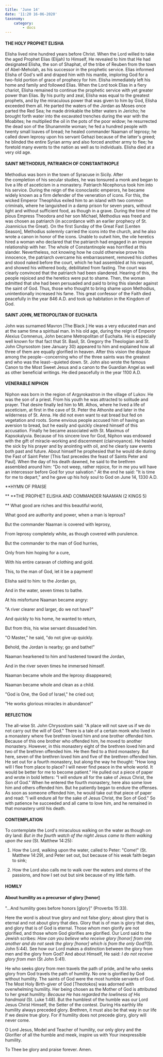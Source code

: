 ```yaml
---
title: 'June 14'
date: '11:20 16-06-2020'
taxonomy:
    category:
        - docs
---
```


#### THE HOLY PROPHET ELISHA

Elisha lived nine hundred years before Christ. When the Lord willed to take the aged Prophet Elias (Elijah) to Himself, He revealed to him that He had designated Elisha, the son of Shaphat, of the tribe of Reuben from the town of Abel-Meholah, as his successor in the prophetic service. Elias informed Elisha of God's will and draped him with his mantle, imploring God for a two-fold portion of grace of prophecy for him. Elisha immediately left his home and family and followed Elias. When the Lord took Elias in a fiery chariot, Elisha remained to continue the prophetic service with yet greater power than Elias. By his purity and zeal, Elisha was equal to the greatest prophets, and by the miraculous power that was given to him by God, Elisha exceeded them all. He parted the waters of the Jordan as Moses once parted the Red Sea; he made drinkable the bitter waters in Jericho; he brought forth water into the excavated trenches during the war with the Moabites; he multiplied the oil in the pots of the poor widow; he resurrected the dead son of the Shunammite woman; he fed a hundred people with twenty small loaves of bread; he healed commander Naaman of leprosy; he called down leprosy upon his servant Gehazi because of the latter's greed; he blinded the entire Syrian army and also forced another army to flee; he foretold many events to the nation as well as to individuals. Elisha died at a very old age.

#### SAINT METHODIUS, PATRIARCH OF CONSTANTINOPLE

Methodius was born in the town of Syracuse in Sicily. After the completion of his secular studies, he was tonsured a monk and began to live a life of asceticism in a monastery. Patriarch Nicephorus took him into his service. During the reign of the iconoclastic emperors, he became widely known as a firm defender of the veneration of icons. For this, the wicked Emperor Theophilus exiled him to an island with two common criminals, where he languished in a damp prison for seven years, without light and without sufficient food, as though in a grave. During the time of the pious Empress Theodora and her son Michael, Methodius was freed and was chosen as patriarch (in accordance with an earlier prophecy of St. Joannicius the Great). On the first Sunday of the Great Fast [Lenten Season], Methodius solemnly carried the icons into the church, and he also wrote a canon in honor of the icons. Unable to outwit him, the vile heretics hired a woman who declared that the patriarch had engaged in an impure relationship with her. The whole of Constantinople was horrified at this slander. Nevertheless, not knowing how he could otherwise prove his innocence, the patriarch overcame his embarrassment, removed his clothes and stood naked before the court, which he had assembled at his request, and showed his withered body, debilitated from fasting. The court was clearly convinced that the patriarch had been slandered. Hearing of this, the people rejoiced and the heretics were put to shame. Then, the woman admitted that she had been persuaded and paid to bring this slander against the saint of God. Thus, those who thought to bring shame upon Methodius, unintentionally increased his fame. This great confessor of the Faith died peacefully in the year 846 A.D. and took up habitation in the Kingdom of God.

#### SAINT JOHN, METROPOLITAN OF EUCHAITA

John was surnamed Mavron [The Black.] He was a very educated man and at the same time a spiritual man. In his old age, during the reign of Emperor Alexius Comnenus, John became Metropolitan of Euchaita. He is especially well known for that fact that St. Basil, St. Gregory the Theologian and St. John Chyrsostom (see January 30) appeared to him and explained how all three of them are equally glorified in heaven. After this vision the dispute among the people--concerning who of the three saints was the greatest and who was the least--quieted down. St. John also wrote the famous Canon to the Most Sweet Jesus and a canon to the Guardian Angel as well as other beneficial writings. He died peacefully in the year 1100 A.D.

#### VENERABLE NIPHON

Niphon was born in the region of Argyrokastron in the village of Lukov. He was the son of a priest. From his youth he was attracted to solitude and prayer. That desire finally led him to Mt. Athos, where he lived a life of asceticism, at first in the cave of St. Peter the Athonite and later in the wilderness of St. Anna. He did not even want to eat bread but fed on vegetation and roots. Some envious people accused him of having an aversion to bread, but he easily and quickly cleared himself of this accusation. Finally he became associated with St. Maximus of Kapsokalyvia. Because of his sincere love for God, Niphon was endowed with the gift of miracle-working and discernment (clairvoyance). He healed the sick by his prayer and by anointing with oil, and he clearly saw events both past and future. About himself he prophesied that he would die during the Fast of Saint Peter [This fast precedes the feast of Saints Peter and Paul]. When the day of his death dawned, he said to the brethren assembled around him: "Do not weep, rather rejoice, for in me you will have an intercessor before God for your salvation." At the end he said: "It is time for me to depart," and he gave up his holy soul to God on June 14, 1330 A.D.


**HYMN OF PRAISE
 
**
**THE PROPHET ELISHA AND COMMANDER NAAMAN (2 KINGS 5)
 
**
What good are riches and this beautiful world,
 

What good are authority and power, when a man is leprous?
 

But the commander Naaman is covered with leprosy,
 

From leprosy completely white, as though covered with purulence.
 

But the commander to the man of God hurries,
 

Only from him hoping for a cure,
 

With his entire caravan of clothing and gold.
 

This, to the man of God, let it be a payment!
 

Elisha said to him: to the Jordan go,
 

And in the water, seven times to bathe.
 

At his misfortune Naaman became angry:
 

"A river clearer and larger, do we not have?"
 

And quickly to his home, he wanted to return,
 

But from this, his wise servant dissuaded him.
 

"O Master," he said, "do not give up quickly.
 

Behold, the Jordan is nearby; go and bathe!"
 

Naaman hearkened to him and hastened toward the Jordan,
 

And in the river seven times he immersed himself.
 

Naaman became whole and the leprosy disappeared;
 

Naaman became whole and clean as a child.
 

"God is One, the God of Israel," he cried out;
 

"He works glorious miracles in abundance!"
 

#### REFLECTION

The all-wise St. John Chrysostom said: "A place will not save us if we do not carry out the will of God." There is a tale of a certain monk who lived in a monastery where five brethren loved him and one brother offended him. Because of this one brother who offended him, he moved to another monastery. However, in this monastery eight of the brethren loved him and two of the brethren offended him. He then fled to a third monastery. But here, seven of the brethren loved him and five of the brethren offended him. He set out for a fourth monastery, but along the way he thought: "How long will I flee from place to place? I will never find peace in the whole world. It would be better for me to become patient." He pulled out a piece of paper and wrote in bold letters: "I will endure all for the sake of Jesus Christ, the Son of God." When he entered the fourth monastery, here also some love him and others offended him. But he patiently began to endure the offenses. As soon as someone offended him, he would take out that piece of paper and read: "I will endure all for the sake of Jesus Christ, the Son of God." So with patience he succeeded and all came to love him, and he remained in that monastery until his death.


#### CONTEMPLATION


To contemplate the Lord's miraculous walking on the water as though on dry land: *But in the fourth watch of the night Jesus came to them walking upon the sea* (St. Matthew 14:25):

1.  How the Lord, walking upon the water, called to Peter: "Come!" (St. Matthew 14:29), and Peter set out, but because of his weak faith began to sink;

1.  How the Lord also calls me to walk over the waters and storms of the passions, and how I set out but sink because of my little faith.


#### HOMILY


#### About humility as a precursor of glory [honor]

"…And humility goes before honors [glory]" (Proverbs 15:33).

Here the word is about true glory and not false glory; about glory that is eternal and not about glory that dies. Glory that is of man is glory that dies, and glory that is of God is eternal. Those whom men glorify are not glorified, and those whom God glorifies are glorified. Our Lord said to the Jewish scribes: *How can you believe who receive glory [honor] from one another and do not seek the glory [honor] which is from the only God?*(St. John 5:44). See how our Lord makes a distinction between the glory from men and the glory from God? And about Himself, He said: *I do not receive glory from men* (St John 5:41). 

He who seeks glory from men travels the path of pride, and he who seeks glory from God travels the path of humility. No one is glorified by God without humility. The saints of God were the most humble servants of God. The Most Holy Birth-giver of God [Theotokos] was adorned with overwhelming humility. Her being chosen as the Mother of God is attributed to her great humility: *Because He has regarded the lowliness of His handmaid* (St. Luke 1:48). But the humblest of the humble was our Lord Jesus Christ Himself, the Setter of the contest. During His earthly life humility always preceded glory. Brethren, it must also be that way in our life if we desire true glory. For if humility does not precede glory, glory will never come.

O Lord Jesus, Model and Teacher of humility, our only glory and the Glorifier of all the humble and meek, inspire us with Your inexpressible humility.

To Thee be glory and praise forever. Amen.
